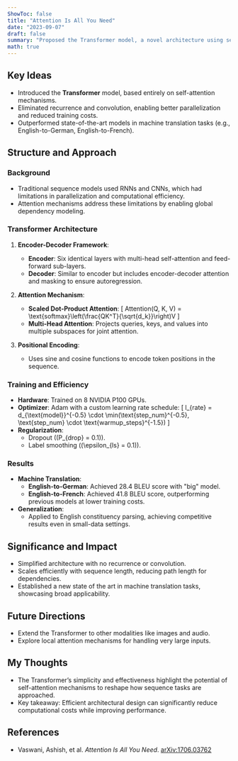 ```yaml
---
ShowToc: false
title: "Attention Is All You Need"
date: "2023-09-07"
draft: false
summary: "Proposed the Transformer model, a novel architecture using self-attention to improve sequence transduction tasks."
math: true
---
```


## Key Ideas
- Introduced the **Transformer** model, based entirely on self-attention mechanisms.
- Eliminated recurrence and convolution, enabling better parallelization and reduced training costs.
- Outperformed state-of-the-art models in machine translation tasks (e.g., English-to-German, English-to-French).

## Structure and Approach
### Background
- Traditional sequence models used RNNs and CNNs, which had limitations in parallelization and computational efficiency.
- Attention mechanisms address these limitations by enabling global dependency modeling.

### Transformer Architecture
1. **Encoder-Decoder Framework**:
   - **Encoder**: Six identical layers with multi-head self-attention and feed-forward sub-layers.
   - **Decoder**: Similar to encoder but includes encoder-decoder attention and masking to ensure autoregression.

2. **Attention Mechanism**:
   - **Scaled Dot-Product Attention**:
     \[
     Attention(Q, K, V) = \text{softmax}\left(\frac{QK^T}{\sqrt{d_k}}\right)V
     \]
   - **Multi-Head Attention**:
     Projects queries, keys, and values into multiple subspaces for joint attention.

3. **Positional Encoding**:
   - Uses sine and cosine functions to encode token positions in the sequence.

### Training and Efficiency
- **Hardware**: Trained on 8 NVIDIA P100 GPUs.
- **Optimizer**: Adam with a custom learning rate schedule:
  \[
  l_{rate} = d_{\text{model}}^{-0.5} \cdot \min(\text{step\_num}^{-0.5}, \text{step\_num} \cdot \text{warmup\_steps}^{-1.5})
  \]
- **Regularization**:
  - Dropout (\(P_{drop} = 0.1\)).
  - Label smoothing (\(\epsilon_{ls} = 0.1\)).

### Results
- **Machine Translation**:
  - **English-to-German**: Achieved 28.4 BLEU score with "big" model.
  - **English-to-French**: Achieved 41.8 BLEU score, outperforming previous models at lower training costs.
- **Generalization**:
  - Applied to English constituency parsing, achieving competitive results even in small-data settings.

## Significance and Impact
- Simplified architecture with no recurrence or convolution.
- Scales efficiently with sequence length, reducing path length for dependencies.
- Established a new state of the art in machine translation tasks, showcasing broad applicability.

## Future Directions
- Extend the Transformer to other modalities like images and audio.
- Explore local attention mechanisms for handling very large inputs.

## My Thoughts
- The Transformer’s simplicity and effectiveness highlight the potential of self-attention mechanisms to reshape how sequence tasks are approached.
- Key takeaway: Efficient architectural design can significantly reduce computational costs while improving performance.

## References
- Vaswani, Ashish, et al. *Attention Is All You Need*. [arXiv:1706.03762](https://arxiv.org/abs/1706.03762)

